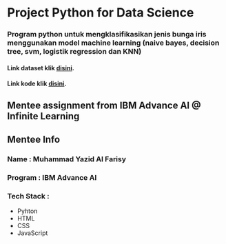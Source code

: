 # Project Python for Data Science 
### Program python untuk mengklasifikasikan jenis bunga iris menggunakan model machine learning (naive bayes, decision tree, svm, logistik regression dan KNN) 
#### Link dataset klik [disini](https://www.kaggle.com/datasets/uciml/iris).
#### Link kode klik [disini](https://colab.research.google.com/drive/1bqspbj-hmwXkN6WxctV1ge-cdYJXXWuA?usp=sharing).

## Mentee assignment from IBM Advance AI @ Infinite Learning
## Mentee Info

### Name : Muhammad Yazid Al Farisy
### Program : IBM Advance AI
### Tech Stack :
- Pyhton
- HTML
- CSS
- JavaScript
